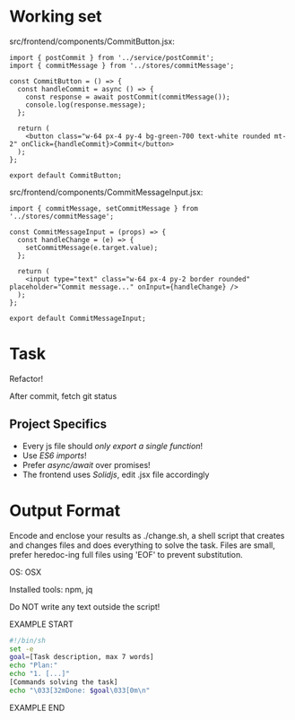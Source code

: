# Working set

src/frontend/components/CommitButton.jsx:
```
import { postCommit } from '../service/postCommit';
import { commitMessage } from '../stores/commitMessage';

const CommitButton = () => {
  const handleCommit = async () => {
    const response = await postCommit(commitMessage());
    console.log(response.message);
  };

  return (
    <button class="w-64 px-4 py-4 bg-green-700 text-white rounded mt-2" onClick={handleCommit}>Commit</button>
  );
};

export default CommitButton;

```

src/frontend/components/CommitMessageInput.jsx:
```
import { commitMessage, setCommitMessage } from '../stores/commitMessage';

const CommitMessageInput = (props) => {
  const handleChange = (e) => {
    setCommitMessage(e.target.value);
  };

  return (
    <input type="text" class="w-64 px-4 py-2 border rounded" placeholder="Commit message..." onInput={handleChange} />
  );
};

export default CommitMessageInput;

```


# Task

Refactor!

After commit, fetch git status 



## Project Specifics

- Every js file should *only export a single function*!
- Use *ES6 imports*!
- Prefer *async/await* over promises!
- The frontend uses *Solidjs*, edit .jsx file accordingly


# Output Format

Encode and enclose your results as ./change.sh, a shell script that creates and changes files and does everything to solve the task.
Files are small, prefer heredoc-ing full files using 'EOF' to prevent substitution.

OS: OSX

Installed tools: npm, jq


Do NOT write any text outside the script!

EXAMPLE START

```sh
#!/bin/sh
set -e
goal=[Task description, max 7 words]
echo "Plan:"
echo "1. [...]"
[Commands solving the task]
echo "\033[32mDone: $goal\033[0m\n"
```

EXAMPLE END

